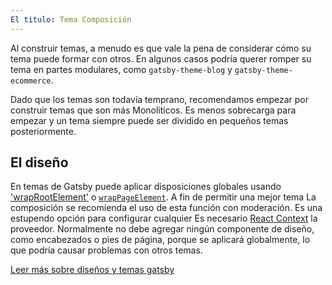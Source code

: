 ```yaml
---
El titulo: Tema Composición
---
```


Al construir temas, a menudo es que vale la pena de considerar cómo su tema puede formar con otros.
En algunos casos podría querer romper su tema en partes modulares, como `gatsby-theme-blog`
y `gatsby-theme-ecommerce`.

Dado que los temas son todavía temprano, recomendamos empezar por construir temas que son más
Monolíticos. Es menos sobrecarga para empezar y un tema siempre puede ser dividido en pequeños
temas posteriormente.

## El diseño

En temas de Gatsby puede aplicar disposiciones globales usando ['wrapRootElement'](/docs/browser-apis/#wrapRootElement)
o [`wrapPageElement`](/docs/browser-apis/#wrapPageElement). A fin de permitir una mejor tema
La composición se recomienda el uso de esta función con moderación. Es una estupendo opción para configurar cualquier
Es necesario [React Context](https://reactjs.org/docs/context.html) la proveedor. Normalmente no debe
agregar ningún componente de diseño, como encabezados o pies de página, porque se aplicará globalmente, lo que
podría causar problemas con otros temas.

[Leer más sobre diseños y temas gatsby](https://www.christopherbiscardi.com/post/layouts-in-gatsby-themes)
